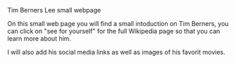 Tim Berners Lee small webpage

On this small web page you will find a small intoduction on Tim Berners, you can click on "see for yourself" for the full Wikipedia page
so that you can learn more about him.

I will also add his social media links as well as images of his favorit movies.
